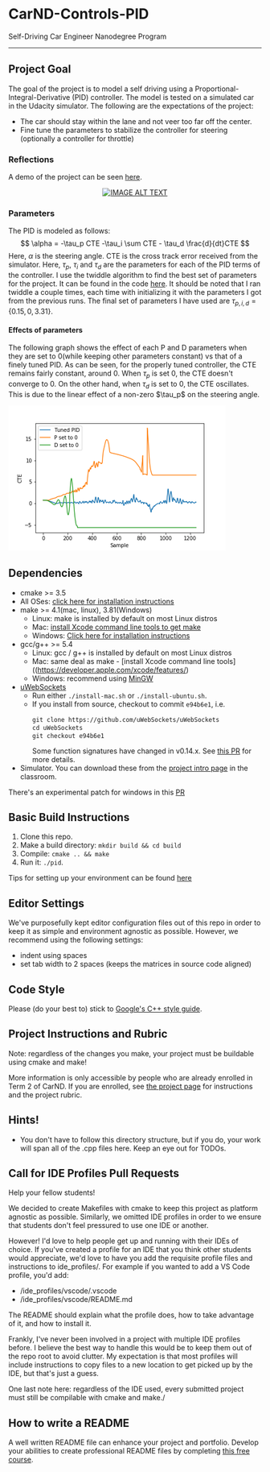 # CarND-Controls-PID
Self-Driving Car Engineer Nanodegree Program

---

## Project Goal

The goal of the project is to model a self driving using a Proportional-Integral-Derivative (PID) controller. The model is tested on a simulated car in the Udacity simulator. The following are the expectations of the project:

- The car should stay within the lane and not veer too far off the center.
- Fine tune the parameters to stabilize the controller for steering (optionally a controller for throttle)

### Reflections

A demo of the project can be seen [here](https://www.youtube.com/watch?v=rmgkuRVAnF4).

<div align="center">
  <a href="https://www.youtube.com/watch?v=rmgkuRVAnF4"><img src="https://img.youtube.com/vi/rmgkuRVAnF4/0.jpg" alt="IMAGE ALT TEXT"></a>
</div> 

### Parameters

The PID is modeled as follows:
$$
\alpha = -\tau_p CTE -\tau_i \sum CTE - \tau_d \frac{d}{dt}CTE
$$
Here, $\alpha$ is the steering angle. CTE is the cross track error received from the simulator. Here, $\tau_p$, $\tau_i$ and $\tau_d$ are the parameters for each of the PID terms of the controller. I use the twiddle algorithm to find the best set of parameters for the project. It can be found in the code [here](src/main.cpp#L257). It should be noted that I ran twiddle a couple times, each time with initializing it with the parameters I got from the previous runs. The final set of parameters I have used are $\tau_{p,i,d} = \{0.15, 0, 3.31\}$.

#### Effects of parameters

The following graph shows the effect of each P and D parameters when they are set to 0(while keeping other parameters constant) vs that of a finely tuned PID. As can be seen, for the properly tuned controller, the CTE remains fairly constant, around 0. When $\tau_p$ is set 0, the CTE doesn't converge to 0. On the other hand, when $\tau_d$ is set to 0, the CTE oscillates. This is due to the linear effect of a non-zero \$\tau_p$ on the steering angle.

![Plot](plot.png)

## Dependencies

* cmake >= 3.5
 * All OSes: [click here for installation instructions](https://cmake.org/install/)
* make >= 4.1(mac, linux), 3.81(Windows)
  * Linux: make is installed by default on most Linux distros
  * Mac: [install Xcode command line tools to get make](https://developer.apple.com/xcode/features/)
  * Windows: [Click here for installation instructions](http://gnuwin32.sourceforge.net/packages/make.htm)
* gcc/g++ >= 5.4
  * Linux: gcc / g++ is installed by default on most Linux distros
  * Mac: same deal as make - [install Xcode command line tools]((https://developer.apple.com/xcode/features/)
  * Windows: recommend using [MinGW](http://www.mingw.org/)
* [uWebSockets](https://github.com/uWebSockets/uWebSockets)
  * Run either `./install-mac.sh` or `./install-ubuntu.sh`.
  * If you install from source, checkout to commit `e94b6e1`, i.e.
    ```
    git clone https://github.com/uWebSockets/uWebSockets 
    cd uWebSockets
    git checkout e94b6e1
    ```
    Some function signatures have changed in v0.14.x. See [this PR](https://github.com/udacity/CarND-MPC-Project/pull/3) for more details.
* Simulator. You can download these from the [project intro page](https://github.com/udacity/self-driving-car-sim/releases) in the classroom.

There's an experimental patch for windows in this [PR](https://github.com/udacity/CarND-PID-Control-Project/pull/3)

## Basic Build Instructions

1. Clone this repo.
2. Make a build directory: `mkdir build && cd build`
3. Compile: `cmake .. && make`
4. Run it: `./pid`. 

Tips for setting up your environment can be found [here](https://classroom.udacity.com/nanodegrees/nd013/parts/40f38239-66b6-46ec-ae68-03afd8a601c8/modules/0949fca6-b379-42af-a919-ee50aa304e6a/lessons/f758c44c-5e40-4e01-93b5-1a82aa4e044f/concepts/23d376c7-0195-4276-bdf0-e02f1f3c665d)

## Editor Settings

We've purposefully kept editor configuration files out of this repo in order to
keep it as simple and environment agnostic as possible. However, we recommend
using the following settings:

* indent using spaces
* set tab width to 2 spaces (keeps the matrices in source code aligned)

## Code Style

Please (do your best to) stick to [Google's C++ style guide](https://google.github.io/styleguide/cppguide.html).

## Project Instructions and Rubric

Note: regardless of the changes you make, your project must be buildable using
cmake and make!

More information is only accessible by people who are already enrolled in Term 2
of CarND. If you are enrolled, see [the project page](https://classroom.udacity.com/nanodegrees/nd013/parts/40f38239-66b6-46ec-ae68-03afd8a601c8/modules/f1820894-8322-4bb3-81aa-b26b3c6dcbaf/lessons/e8235395-22dd-4b87-88e0-d108c5e5bbf4/concepts/6a4d8d42-6a04-4aa6-b284-1697c0fd6562)
for instructions and the project rubric.

## Hints!

* You don't have to follow this directory structure, but if you do, your work
  will span all of the .cpp files here. Keep an eye out for TODOs.

## Call for IDE Profiles Pull Requests

Help your fellow students!

We decided to create Makefiles with cmake to keep this project as platform
agnostic as possible. Similarly, we omitted IDE profiles in order to we ensure
that students don't feel pressured to use one IDE or another.

However! I'd love to help people get up and running with their IDEs of choice.
If you've created a profile for an IDE that you think other students would
appreciate, we'd love to have you add the requisite profile files and
instructions to ide_profiles/. For example if you wanted to add a VS Code
profile, you'd add:

* /ide_profiles/vscode/.vscode
* /ide_profiles/vscode/README.md

The README should explain what the profile does, how to take advantage of it,
and how to install it.

Frankly, I've never been involved in a project with multiple IDE profiles
before. I believe the best way to handle this would be to keep them out of the
repo root to avoid clutter. My expectation is that most profiles will include
instructions to copy files to a new location to get picked up by the IDE, but
that's just a guess.

One last note here: regardless of the IDE used, every submitted project must
still be compilable with cmake and make./

## How to write a README
A well written README file can enhance your project and portfolio.  Develop your abilities to create professional README files by completing [this free course](https://www.udacity.com/course/writing-readmes--ud777).

